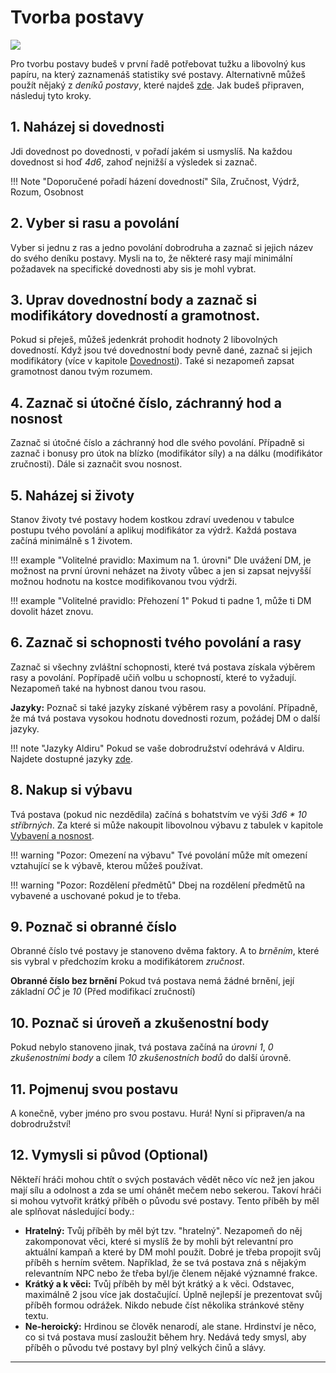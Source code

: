 # Tvorba postavy

<img src="/assets/char_create.webp" style="zoom:100%;" />

Pro tvorbu postavy budeš v první řadě potřebovat tužku a libovolný kus papíru, na který zaznamenáš statistiky své postavy. Alternativně můžeš použít nějaký z *deníků postavy*, které najdeš [zde](https://www.tkds.cz/). Jak budeš připraven, následuj tyto kroky.

## 1. Naházej si dovednosti

Jdi dovednost po dovednosti, v pořadí jakém si usmyslíš. Na každou dovednost si hoď *4d6*, zahoď nejnižší a výsledek si zaznač.

!!! Note "Doporučené pořadí házení dovedností"
    Síla, Zručnost, Výdrž, Rozum, Osobnost

## 2. Vyber si rasu a povolání

Vyber si jednu z ras a jedno povolání dobrodruha a zaznač si jejich název do svého deníku postavy. Mysli na to, že některé rasy mají minimální požadavek na specifické dovednosti aby sis je mohl vybrat.

## 3. Uprav dovednostní body a zaznač si modifikátory dovedností a gramotnost.

Pokud si přeješ, můžeš jedenkrát prohodit hodnoty 2 libovolných dovedností. Když jsou tvé dovednostní body pevně dané, zaznač si jejich modifikátory (více v kapitole [Dovednosti](Dovednosti.md)). Také si nezapomeň zapsat gramotnost danou tvým rozumem.

## 4. Zaznač si útočné číslo, záchranný hod a nosnost

Zaznač si útočné číslo a záchranný hod dle svého povolání. Případně si zaznač i bonusy pro útok na blízko (modifikátor síly) a na dálku (modifikátor zručnosti). Dále si zaznačit svou nosnost.

## 5. Naházej si životy

Stanov životy tvé postavy hodem kostkou zdraví uvedenou v tabulce postupu tvého povolání a aplikuj modifikátor za výdrž. Každá postava začíná minimálně s 1 životem.

!!! example "Volitelné pravidlo: Maximum na 1. úrovni"
	Dle uvážení DM, je možnost na první úrovni neházet na životy vůbec a jen si zapsat nejvyšší možnou hodnotu na kostce modifikovanou tvou výdrži. 

!!! example "Volitelné pravidlo: Přehození 1"
	Pokud ti padne 1, může ti DM dovolit házet znovu.

## 6. Zaznač si schopnosti tvého povolání a rasy

Zaznač si všechny zvláštní schopnosti, které tvá postava získala výběrem rasy a povolání. Popřípadě učiň volbu u schopností, které to vyžadují. Nezapomeň také na hybnost danou tvou rasou.

**Jazyky:** Poznač si také jazyky získané výběrem rasy a povolání. Případně, že má tvá postava vysokou hodnotu dovednosti rozum, požádej DM o další jazyky.

!!! note "Jazyky Aldiru"
    Pokud se vaše dobrodružství odehrává v Aldiru. Najdete dostupné jazyky [zde](/Aldir%20%28Zasazení%29/about/#jazyky-aldiru).

## 8. Nakup si výbavu

Tvá postava (pokud nic nezdědila) začíná s bohatstvím ve výši *3d6 * 10 stříbrných*. Za které si může nakoupit libovolnou výbavu z tabulek v kapitole [Vybavení a nosnost](/Gear/#vybaveni-a-nosnost).

!!! warning "Pozor: Omezení na výbavu"
	Tvé povolání může mít omezení vztahující se k výbavě, kterou můžeš používat.

!!! warning "Pozor: Rozdělení předmětů"
	Dbej na rozdělení předmětů na vybavené a uschované pokud je to třeba.

## 9. Poznač si obranné číslo

Obranné číslo tvé postavy je stanoveno dvěma faktory. A to *brněním*, které sis vybral v předchozím kroku a modifikátorem *zručnost*.

**Obranné číslo bez brnění**
Pokud tvá postava nemá žádné brnění, její základní *OČ* je *10* (Před modifikací zručností)

## 10. Poznač si úroveň a zkušenostní body

Pokud nebylo stanoveno jinak, tvá postava začíná na *úrovni 1*, *0 zkušenostními body* a cílem *10 zkušenostních bodů* do další úrovně.

## 11. Pojmenuj svou postavu

A konečně, vyber jméno pro svou postavu. Hurá! Nyní si připraven/a na dobrodružství!

## 12. Vymysli si původ (Optional)

Někteří hráči mohou chtít o svých postavách vědět něco víc než jen jakou mají sílu a odolnost a zda se umí ohánět mečem nebo sekerou. Takoví hráči si mohou vytvořit krátký příběh o původu své postavy. Tento příběh by měl ale splňovat následující body.:

- **Hratelný:** Tvůj příběh by měl být tzv. "hratelný". Nezapomeň do něj zakomponovat věci, které si myslíš že by mohli být relevantní pro aktuální kampaň a které by DM mohl použít. Dobré je třeba propojit svůj příběh s herním světem. Například, že se tvá postava zná s nějakým relevantním NPC nebo že třeba byl/je členem nějaké významné frakce. 
- **Krátký a k věci:** Tvůj příběh by měl být krátký a k věci. Odstavec, maximálně 2 jsou více jak dostačující. Úplně nejlepší je prezentovat svůj příběh formou odrážek. Nikdo nebude číst několika stránkové stěny textu. 
- **Ne-heroický:** Hrdinou se člověk nenarodí, ale stane. Hrdinství je něco, co si tvá postava musí zasloužit během hry. Nedává tedy smysl, aby příběh o původu tvé postavy byl plný velkých činů a slávy.

---

